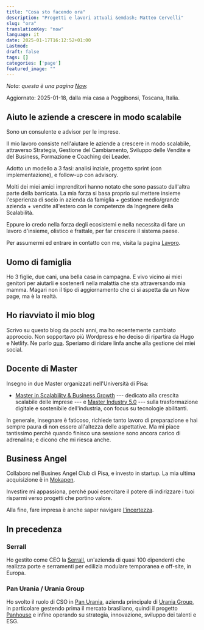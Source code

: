 ```yaml
---
title: "Cosa sto facendo ora"
description: "Progetti e lavori attuali &emdash; Matteo Cervelli"
slug: "ora"
translationKey: "now"
language: it
date: 2025-01-17T16:12:52+01:00
Lastmod: 
draft: false 
tags: []
categories: ['page']
featured_image: ""
---
```

*Nota: questa è una pagina [Now](https://nownownow.com).*

Aggiornato: 2025-01-18, dalla mia casa a Poggibonsi, Toscana, Italia.

## Aiuto le aziende a crescere in modo scalabile
Sono un consulente e advisor per le imprese. 

Il mio lavoro consiste nell'aiutare le aziende a crescere in modo scalabile, attraverso Strategia, Gestione del Cambiamento, Sviluppo delle Vendite e del Business, Formazione e Coaching dei Leader.

Adotto un modello a 3 fasi: analisi inziale, progetto sprint (con implementazione), e follow-up con advisory.

Molti dei miei amici imprenditori hanno notato che sono passato dall'altra parte della barricata. La mia forza si basa proprio sul mettere insieme l'esperienza di socio in azienda da famiglia + gestione medio/grande azienda + vendite all'estero con le competenze da Ingegnere della Scalabilità.

Eppure io credo nella forza degli ecosistemi e nella necessita di fare un lavoro d'insieme, olistico e frattale, per far crescere il sistema paese. 

Per assumermi ed entrare in contatto con me, visita la pagina [Lavoro](https://www.matteocervelli.com/it/work/).

## Uomo di famiglia
Ho 3 figlie, due cani, una bella casa in campagna. E vivo vicino ai miei genitori per aiutarli e sostenerli nella malattia che sta attraversando mia mamma. 
Magari non il tipo di aggiornamento che ci si aspetta da un Now page, ma è la realtà.

## Ho riavviato il mio blog
Scrivo su questo blog da pochi anni, ma ho recentemente cambiato approccio. Non sopportavo più Wordpress e ho deciso di ripartira da Hugo e Netlify. Ne parlo [qua](/tech-stack). 
Speriamo di ridare linfa anche alla gestione dei miei social.
    
## Docente di Master
Insegno in due Master organizzati nell'Università di Pisa:
- [Master in Scalability & Business Growth](https://www.masterscalability.it) --- dedicato alla crescita scalabile delle imprese --- e [Master Industry 5.0](https://www.masterindustry5.it) --- sulla trasformazione digitale e sostenibile dell'industria, con focus su tecnologie abilitanti.

In generale, insegnare è faticoso, richiede tanto lavoro di preparazione e hai sempre paura di non essere all'altezza delle aspettative. Ma mi piace tantissimo perchè quando finisco una sessione sono ancora carico di adrenalina; e dicono che mi riesca anche.

## Business Angel

Collaboro nel Busines Angel Club di Pisa, e investo in startup. La mia ultima acquisizione è in [Mokapen](https://www.mokapen.com).

Investire mi appassiona, perché puoi esercitare il potere di indirizzare i tuoi risparmi verso progetti che portino valore. 

Alla fine, fare impresa è anche saper navigare [l'incertezza](https://www.edge.org/conversation/nassim_nicholas_taleb-understanding-is-a-poor-substitute-for-convexity-antifragility).


## In precedenza

### Serrall
Ho gestito come CEO la [Serrall](https://www.serrall.com), un'azienda di quasi 100 dipendenti che realizza porte e serramenti per edilizia modulare temporanea e off-site, in Europa.

### Pan Urania / Urania Group
Ho svolto il ruolo di CSO in [Pan Urania](https://www.panurania.com), azienda principale di [Urania Group](https://www.uraniagroup.com), in particolare gestendo prima il mercato brasiliano, quindi il progetto [Panhouse](https://panhouse.it) e infine operando su strategia, innovazione, sviluppo dei talenti e ESG.
